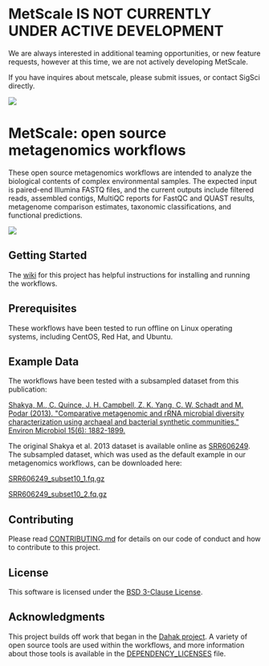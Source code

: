 # MetScale IS NOT CURRENTLY UNDER ACTIVE DEVELOPMENT

We are always interested in additional teaming opportunities, or new feature requests, however at this time, we are not actively developing MetScale.  

If you have inquires about metscale, please submit issues, or contact SigSci directly.





![](https://github.com/signaturescience/metagenomics/blob/master/documentation/figures/MetScale_Logo.png)



# MetScale: open source metagenomics workflows

These open source metagenomics workflows are intended to analyze the biological contents of complex environmental samples. The expected input is paired-end Illumina FASTQ files, and the current outputs include filtered reads, assembled contigs, MultiQC reports for FastQC and QUAST results, metagenome comparison estimates, taxonomic classifications, and functional predictions. 

![](https://github.com/signaturescience/metagenomics/blob/master/documentation/figures/Overview_Flowchart.png)

## Getting Started

The [wiki](https://github.com/signaturescience/metagenomics/wiki) for this project has helpful instructions for installing and running the workflows.

## Prerequisites

These workflows have been tested to run offline on Linux operating systems, including CentOS, Red Hat, and Ubuntu.

## Example Data 

The workflows have been tested with a subsampled dataset from this publication:

[Shakya, M., C. Quince, J. H. Campbell, Z. K. Yang, C. W. Schadt and M. Podar (2013). "Comparative metagenomic and rRNA microbial diversity characterization using archaeal and bacterial synthetic communities." Environ Microbiol 15(6): 1882-1899.](https://www.ncbi.nlm.nih.gov/pmc/articles/PMC3665634/)
 
The original Shakya et al. 2013 dataset is available online as [SRR606249](https://www.ebi.ac.uk/ena/data/view/SRR606249). The subsampled dataset, which was used as the default example in our metagenomics workflows, can be downloaded here:

[SRR606249_subset10_1.fq.gz](https://osf.io/xwk7m/)

[SRR606249_subset10_2.fq.gz](https://osf.io/6dmh5/)

## Contributing

Please read [CONTRIBUTING.md](https://github.com/signaturescience/metagenomics/blob/master/CONTRIBUTING.md) for details on our code of conduct and how to contribute to this project.

## License

This software is licensed under the [BSD 3-Clause License](https://github.com/signaturescience/metagenomics/blob/master/LICENSE).

## Acknowledgments

This project builds off work that began in the [Dahak project](https://github.com/dahak-metagenomics/dahak). A variety of open source tools are used within the workflows, and more information about those tools is available in the [DEPENDENCY_LICENSES](https://github.com/signaturescience/metagenomics/blob/master/DEPENDENCY_LICENSES) file. 
